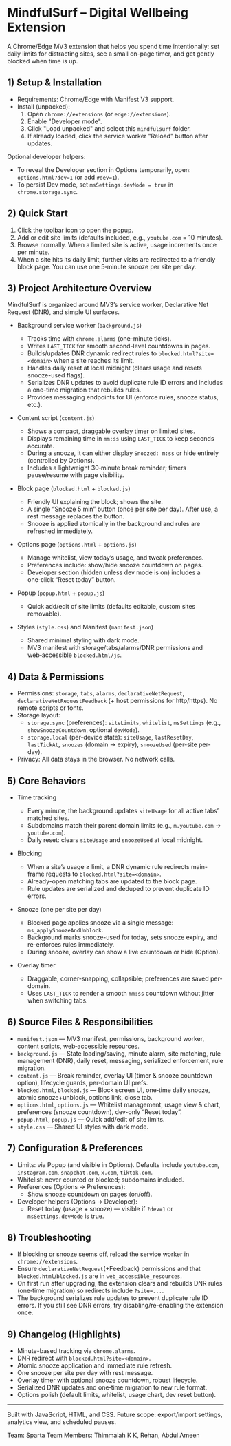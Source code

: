 # MindfulSurf – Digital Wellbeing Extension

A Chrome/Edge MV3 extension that helps you spend time intentionally: set daily limits for distracting sites, see a small on-page timer, and get gently blocked when time is up.

## 1) Setup & Installation

- Requirements: Chrome/Edge with Manifest V3 support.
- Install (unpacked):
  1.  Open `chrome://extensions` (or `edge://extensions`).
  2.  Enable "Developer mode".
  3.  Click "Load unpacked" and select this `mindfulsurf` folder.
  4.  If already loaded, click the service worker "Reload" button after updates.

Optional developer helpers:

- To reveal the Developer section in Options temporarily, open: `options.html?dev=1` (or add `#dev=1`).
- To persist Dev mode, set `msSettings.devMode = true` in `chrome.storage.sync`.

## 2) Quick Start

1. Click the toolbar icon to open the popup.
2. Add or edit site limits (defaults included, e.g., `youtube.com` = 10 minutes).
3. Browse normally. When a limited site is active, usage increments once per minute.
4. When a site hits its daily limit, further visits are redirected to a friendly block page. You can use one 5‑minute snooze per site per day.

## 3) Project Architecture Overview

MindfulSurf is organized around MV3’s service worker, Declarative Net Request (DNR), and simple UI surfaces.

- Background service worker (`background.js`)

  - Tracks time with `chrome.alarms` (one-minute ticks).
  - Writes `LAST_TICK` for smooth second-level countdowns in pages.
  - Builds/updates DNR dynamic redirect rules to `blocked.html?site=<domain>` when a site reaches its limit.
  - Handles daily reset at local midnight (clears usage and resets snooze-used flags).
  - Serializes DNR updates to avoid duplicate rule ID errors and includes a one-time migration that rebuilds rules.
  - Provides messaging endpoints for UI (enforce rules, snooze status, etc.).

- Content script (`content.js`)

  - Shows a compact, draggable overlay timer on limited sites.
  - Displays remaining time in `mm:ss` using `LAST_TICK` to keep seconds accurate.
  - During a snooze, it can either display `Snoozed: m:ss` or hide entirely (controlled by Options).
  - Includes a lightweight 30‑minute break reminder; timers pause/resume with page visibility.

- Block page (`blocked.html` + `blocked.js`)

  - Friendly UI explaining the block; shows the site.
  - A single “Snooze 5 min” button (once per site per day). After use, a rest message replaces the button.
  - Snooze is applied atomically in the background and rules are refreshed immediately.

- Options page (`options.html` + `options.js`)

  - Manage whitelist, view today’s usage, and tweak preferences.
  - Preferences include: show/hide snooze countdown on pages.
  - Developer section (hidden unless dev mode is on) includes a one‑click “Reset today” button.

- Popup (`popup.html` + `popup.js`)

  - Quick add/edit of site limits (defaults editable, custom sites removable).

- Styles (`style.css`) and Manifest (`manifest.json`)
  - Shared minimal styling with dark mode.
  - MV3 manifest with storage/tabs/alarms/DNR permissions and web‑accessible `blocked.html/js`.

## 4) Data & Permissions

- Permissions: `storage`, `tabs`, `alarms`, `declarativeNetRequest`, `declarativeNetRequestFeedback` (+ host permissions for http/https). No remote scripts or fonts.
- Storage layout:
  - `storage.sync` (preferences): `siteLimits`, `whitelist`, `msSettings` (e.g., `showSnoozeCountdown`, optional `devMode`).
  - `storage.local` (per-device state): `siteUsage`, `lastResetDay`, `lastTickAt`, `snoozes` (domain → expiry), `snoozeUsed` (per-site per-day).
- Privacy: All data stays in the browser. No network calls.

## 5) Core Behaviors

- Time tracking

  - Every minute, the background updates `siteUsage` for all active tabs’ matched sites.
  - Subdomains match their parent domain limits (e.g., `m.youtube.com` → `youtube.com`).
  - Daily reset: clears `siteUsage` and `snoozeUsed` at local midnight.

- Blocking

  - When a site’s usage ≥ limit, a DNR dynamic rule redirects main-frame requests to `blocked.html?site=<domain>`.
  - Already-open matching tabs are updated to the block page.
  - Rule updates are serialized and deduped to prevent duplicate ID errors.

- Snooze (one per site per day)

  - Blocked page applies snooze via a single message: `ms_applySnoozeAndUnblock`.
  - Background marks snooze-used for today, sets snooze expiry, and re-enforces rules immediately.
  - During snooze, overlay can show a live countdown or hide (Option).

- Overlay timer
  - Draggable, corner-snapping, collapsible; preferences are saved per-domain.
  - Uses `LAST_TICK` to render a smooth `mm:ss` countdown without jitter when switching tabs.

## 6) Source Files & Responsibilities

- `manifest.json` — MV3 manifest, permissions, background worker, content scripts, web‑accessible resources.
- `background.js` — State loading/saving, minute alarm, site matching, rule management (DNR), daily reset, messaging, serialized enforcement, rule migration.
- `content.js` — Break reminder, overlay UI (timer & snooze countdown option), lifecycle guards, per-domain UI prefs.
- `blocked.html`, `blocked.js` — Block screen UI, one‑time daily snooze, atomic snooze+unblock, options link, close tab.
- `options.html`, `options.js` — Whitelist management, usage view & chart, preferences (snooze countdown), dev-only “Reset today”.
- `popup.html`, `popup.js` — Quick add/edit of site limits.
- `style.css` — Shared UI styles with dark mode.

## 7) Configuration & Preferences

- Limits: via Popup (and visible in Options). Defaults include `youtube.com`, `instagram.com`, `snapchat.com`, `x.com`, `tiktok.com`.
- Whitelist: never counted or blocked; subdomains included.
- Preferences (Options → Preferences):
  - Show snooze countdown on pages (on/off).
- Developer helpers (Options → Developer):
  - Reset today (usage + snooze) — visible if `?dev=1` or `msSettings.devMode` is true.

## 8) Troubleshooting

- If blocking or snooze seems off, reload the service worker in `chrome://extensions`.
- Ensure `declarativeNetRequest`(+Feedback) permissions and that `blocked.html`/`blocked.js` are in `web_accessible_resources`.
- On first run after upgrading, the extension clears and rebuilds DNR rules (one‑time migration) so redirects include `?site=...`.
- The background serializes rule updates to prevent duplicate rule ID errors. If you still see DNR errors, try disabling/re-enabling the extension once.

## 9) Changelog (Highlights)

- Minute-based tracking via `chrome.alarms`.
- DNR redirect with `blocked.html?site=<domain>`.
- Atomic snooze application and immediate rule refresh.
- One snooze per site per day with rest message.
- Overlay timer with optional snooze countdown, robust lifecycle.
- Serialized DNR updates and one‑time migration to new rule format.
- Options polish (default limits, whitelist, usage chart, dev reset button).

---

Built with JavaScript, HTML, and CSS. Future scope: export/import settings, analytics view, and scheduled pauses.

Team: Sparta
Team Members: Thimmaiah K K, Rehan, Abdul Ameen
